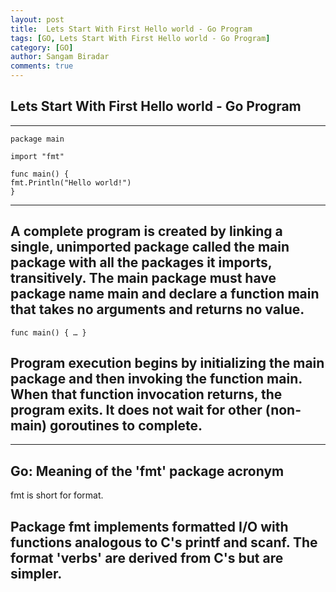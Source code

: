 ```yaml
---
layout: post
title:  Lets Start With First Hello world - Go Program
tags: [GO, Lets Start With First Hello world - Go Program]
category: [GO]
author: Sangam Biradar
comments: true
--- 
```


## Lets Start With First Hello world - Go Program



-----



    package main

    import "fmt"

    func main() {
	fmt.Println("Hello world!")
    }
    
----
## A complete program is created by linking a single, unimported package called the main package with all the packages it imports, transitively. The main package must have package name main and declare a function main that takes no arguments and returns no value.

    func main() { … }

## Program execution begins by initializing the main package and then invoking the function main. When that function invocation returns, the program exits. It does not wait for other (non-main) goroutines to complete.



-----


## Go: Meaning of the 'fmt' package acronym

fmt is short for format. 

Package fmt implements formatted I/O with functions analogous to C's printf and scanf. The format 'verbs' are derived from C's but are simpler.
-----

